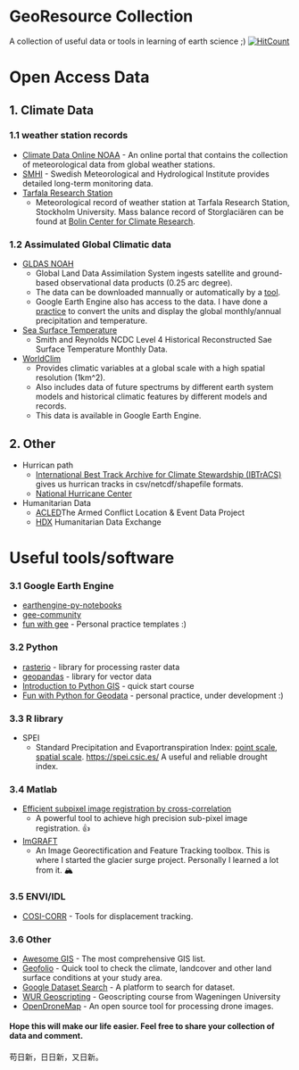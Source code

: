 # GeoResource Collection
 A collection of useful data or tools in learning of earth science ;) [![HitCount](http://hits.dwyl.io/fsn1995/GeoResource-Collection.svg)](http://hits.dwyl.io/fsn1995/GeoResource-Collection)
# Open Access Data
## 1. Climate Data 
### 1.1 weather station records
- [Climate Data Online NOAA](https://www.ncdc.noaa.gov/cdo-web/datasets) - An online portal that contains the collection of meteorological data from global weather stations.
- [SMHI](https://www.smhi.se/klimatdata/meteorologi/) - Swedish Meteorological and Hydrological Institute provides detailed long-term monitoring data.
- [Tarfala Research Station](https://su.figshare.com/TRS)
    * Meteorological record of weather station at Tarfala Research Station, Stockholm University. Mass balance record of Storglaciären can be found at [Bolin Center for Climate Research](https://bolin.su.se/data/tarfala/tarfalaglaciaren.php).

### 1.2 Assimulated Global Climatic data
- [GLDAS NOAH](https://disc.gsfc.nasa.gov/datasets?page=1&project=GLDAS)
    * Global Land Data Assimilation System ingests satellite and ground-based observational data products (0.25 arc degree). 
    * The data can be downloaded mannually or automatically by a [tool](https://github.com/fsn1995/Fun-with-Python-for-Geodata/blob/master/EarthdataDownload.py). 
    * Google Earth Engine also has access to the data. I have done a [practice](https://github.com/fsn1995/Fun-with-Google-Earth-Engine/blob/master/Noah.js) to convert the units and display the global monthly/annual precipitation and temperature. 
- [Sea Surface Temperature](https://podaac.jpl.nasa.gov/dataset/REYNOLDS_NCDC_L4_SST_HIST_RECON_MONTHLY_V3B_NETCDF)
    * Smith and Reynolds NCDC Level 4 Historical Reconstructed Sae Surface Temperature Monthly Data. 
- [WorldClim](https://www.worldclim.org/)
    * Provides climatic variables at a global scale with a high spatial resolution (1km^2).
    * Also includes data of future spectrums by different earth system models and historical climatic features by different models and records.
    * This data is available in Google Earth Engine.

## 2. Other
- Hurrican path
    * [International Best Track Archive for Climate Stewardship (IBTrACS)](https://www.ncdc.noaa.gov/ibtracs/index.php?name=ib-v4-access) gives us hurrican tracks in csv/netcdf/shapefile formats. 
    * [National Hurricane Center](https://www.nhc.noaa.gov/gis/)
- Humanitarian Data
    * [ACLED](https://www.acleddata.com/)The Armed Conflict Location & Event Data Project 
    * [HDX](https://data.humdata.org/) Humanitarian Data Exchange

# Useful tools/software
### 3.1 Google Earth Engine
- [earthengine-py-notebooks](https://github.com/giswqs/earthengine-py-notebooks)
- [gee-community](https://github.com/gee-community)
- [fun with gee](https://github.com/fsn1995/Fun-with-Google-Earth-Engine) - Personal practice templates :)

### 3.2 Python
- [rasterio](https://rasterio.readthedocs.io/en/latest/) - library for processing raster data
- [geopandas](http://geopandas.org/) - library for vector data
- [Introduction to Python GIS](https://automating-gis-processes.github.io/CSC18/index.html) - quick start course
- [Fun with Python for Geodata](https://github.com/fsn1995/Fun-with-Python-for-Geodata) - personal practice, under development :)
    
### 3.3 R library
- SPEI
    * Standard Precipitation and Evaportranspiration Index: [point scale](https://github.com/sbegueria/SPEI), [spatial scale](https://github.com/sbegueria/SPEIbase). https://spei.csic.es/ A useful and reliable drought index.

### 3.4 Matlab
- [Efficient subpixel image registration by cross-correlation](https://www.mathworks.com/matlabcentral/mlc-downloads/downloads/submissions/18401/versions/4/previews/html/efficient_subpixel_registration.html)
    * A powerful  tool to achieve high precision sub-pixel image registration. :+1:
- [ImGRAFT](https://github.com/grinsted/ImGRAFT)
    * An Image Georectification and Feature Tracking toolbox. This is where I started the glacier surge project. Personally I learned a lot from it. :mountain_snow:

### 3.5 ENVI/IDL
- [COSI-CORR](http://www.tectonics.caltech.edu/slip_history/spot_coseis/download_software.html) - Tools for displacement tracking.

### 3.6 Other
- [Awesome GIS](https://github.com/sshuair/awesome-gis) - The most comprehensive GIS list.
- [Geofolio](https://geofolio.org/#select-area) - Quick tool to check the climate, landcover and other land surface conditions at your study area. 
- [Google Dataset Search](https://datasetsearch.research.google.com/) - A platform to search for dataset.
- [WUR Geoscripting](https://geoscripting-wur.github.io/) - Geoscripting course from Wageningen University
- [OpenDroneMap](https://github.com/OpenDroneMap/WebODM/) - An open source tool for processing drone images.

#### Hope this will make our life easier. Feel free to share your collection of data and comment.
苟日新，日日新，又日新。